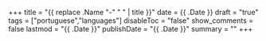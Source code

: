 +++
title = "{{ replace .Name "-" " " | title }}"
date = {{ .Date }}
draft = "true"
tags = ["portuguese","languages"]
disableToc = "false"
show_comments = false
lastmod = "{{ .Date }}"
publishDate = "{{ .Date }}"
summary = ""
+++
